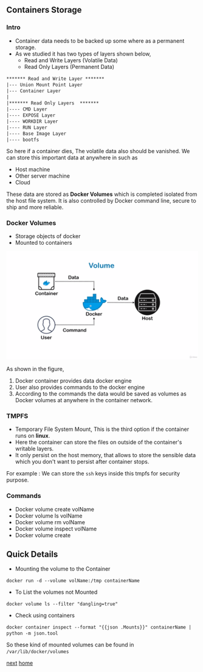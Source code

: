 ## Containers Storage

### Intro

- Container data needs to be backed up some where as a permanent storage.
- As we studied it has two types of layers shown below,
    - Read and Write Layers (Volatile Data)
    - Read Only Layers (Permanent Data)
    
```text
******* Read and Write Layer *******
|--- Union Mount Point Layer
|--- Container Layer
|
|******* Read Only Layers  *******
|---- CMD Layer
|---- EXPOSE Layer
|---- WORKDIR Layer
|---- RUN Layer
|---- Base Image Layer
|---- bootfs
```

So here if a container dies, The volatile data also should be vanished.
We can store this important data at anywhere in such as 
- Host machine 
- Other server machine
- Cloud

These data are stored as **Docker Volumes** which is completed isolated from the host file system.
It is also controlled by Docker command line, secure to ship and more reliable.

### Docker Volumes

- Storage objects of docker
- Mounted to containers
 
![Docker volume](/assets/img/docker_volume.png)
 
As shown in the figure,
 
1. Docker container provides data docker engine
1. User also provides commands to the docker engine
1. According to the commands the data would be saved as volumes as Docker volumes at anywhere in the container network.
 
### TMPFS
 
- Temporary File System Mount, This is the third option if the container runs on **linux**.
- Here the container can store the files on outside of the container's writable layers.
- It only persist on the host memory, that allows to store the sensible data which you don't want to persist after container stops.
 
 For example : We can store the `ssh` keys inside this tmpfs for security purpose.
 
### Commands

- Docker volume create volName
- Docker volume ls volName
- Docker volume rm volName
- Docker volume inspect volName
- Docker volume create

## Quick Details

- Mounting the volume to the Container

```commandline
docker run -d --volume volName:/tmp containerName
```

- To List the volumes not Mounted

```commandline
docker volume ls --filter "dangling=true"
```

- Check using containers

```commandline
docker container inspect --format "{{json .Mounts}}" containerName | python -m json.tool
```

So these kind of mounted volumes can be found in `/var/lib/docker/volumes`

[next](/07-Dockerstorage)
[home](/)